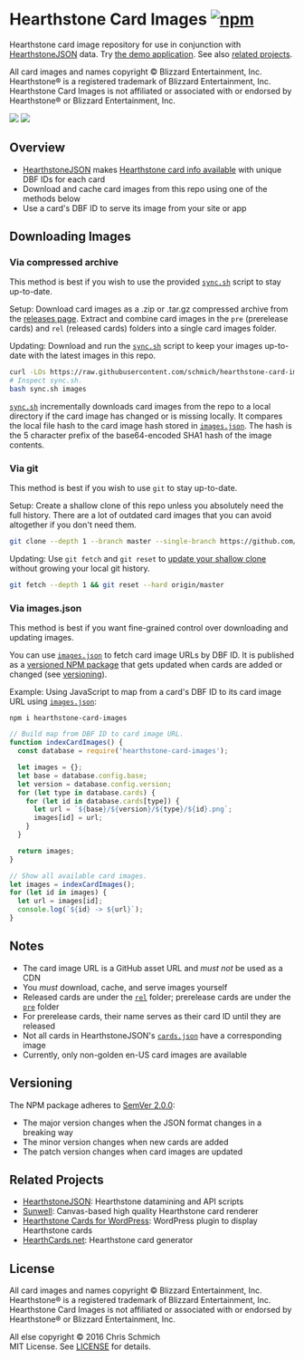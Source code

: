 # Hearthstone Card Images [![npm](https://img.shields.io/npm/v/hearthstone-card-images.svg)](https://www.npmjs.com/package/hearthstone-card-images)

Hearthstone card image repository for use in conjunction with [HearthstoneJSON](https://hearthstonejson.com/) data. Try [the demo application](https://schmich.github.io/hearthstone-card-images/). See also [related projects](#related-projects).

All card images and names copyright © Blizzard Entertainment, Inc. Hearthstone® is a registered trademark of Blizzard Entertainment, Inc. Hearthstone Card Images is not affiliated or associated with or endorsed by Hearthstone® or Blizzard Entertainment, Inc.

![](https://github.com/schmich/hearthstone-card-images/raw/master/rel/48146.png)
![](https://github.com/schmich/hearthstone-card-images/raw/master/rel/49184.png)

## Overview

- [HearthstoneJSON](https://hearthstonejson.com/) makes [Hearthstone card info available](https://api.hearthstonejson.com/v1/latest/enUS/cards.json) with unique DBF IDs for each card
- Download and cache card images from this repo using one of the methods below
- Use a card's DBF ID to serve its image from your site or app

## Downloading Images

### Via compressed archive

This method is best if you wish to use the provided [`sync.sh`](sync.sh) script to stay up-to-date.

Setup: Download card images as a .zip or .tar.gz compressed archive from the [releases page](https://github.com/schmich/hearthstone-card-images/releases). Extract and combine card images in the `pre` (prerelease cards) and `rel` (released cards) folders into a single card images folder.

Updating: Download and run the [`sync.sh`](sync.sh) script to keep your images up-to-date with the latest images in this repo. 

```bash
curl -LOs https://raw.githubusercontent.com/schmich/hearthstone-card-images/master/sync.sh
# Inspect sync.sh.
bash sync.sh images
```

[`sync.sh`](sync.sh) incrementally downloads card images from the repo to a local directory if the card image has changed or is missing locally. It compares the local file hash to the card image hash stored in [`images.json`](images.json). The hash is the 5 character prefix of the base64-encoded SHA1 hash of the image contents.

### Via git

This method is best if you wish to use `git` to stay up-to-date.

Setup: Create a shallow clone of this repo unless you absolutely need the full history. There are a lot of outdated card images that you can avoid altogether if you don't need them.

```bash
git clone --depth 1 --branch master --single-branch https://github.com/schmich/hearthstone-card-images
```

Updating: Use `git fetch` and `git reset` to [update your shallow clone](https://stackoverflow.com/a/41081908) without growing your local git history.

```bash
git fetch --depth 1 && git reset --hard origin/master
```

### Via images.json

This method is best if you want fine-grained control over downloading and updating images.

You can use [`images.json`](images.json) to fetch card image URLs by DBF ID. It is published as a [versioned NPM package](https://www.npmjs.com/package/hearthstone-card-images) that gets updated when cards are added or changed (see [versioning](#versioning)).

Example: Using JavaScript to map from a card's DBF ID to its card image URL using [`images.json`](images.json):

`npm i hearthstone-card-images`

```js
// Build map from DBF ID to card image URL.
function indexCardImages() {
  const database = require('hearthstone-card-images');

  let images = {};
  let base = database.config.base;
  let version = database.config.version;
  for (let type in database.cards) {
    for (let id in database.cards[type]) {
      let url = `${base}/${version}/${type}/${id}.png`;
      images[id] = url;
    }
  }

  return images;
}

// Show all available card images.
let images = indexCardImages();
for (let id in images) {
  let url = images[id];
  console.log(`${id} -> ${url}`);
}
```

## Notes

- The card image URL is a GitHub asset URL and *must not* be used as a CDN
- You *must* download, cache, and serve images yourself
- Released cards are under the [`rel`](rel) folder; prerelease cards are under the [`pre`](pre) folder
- For prerelease cards, their name serves as their card ID until they are released
- Not all cards in HearthstoneJSON's [`cards.json`](https://api.hearthstonejson.com/v1/latest/enUS/cards.json) have a corresponding image
- Currently, only non-golden en-US card images are available

## Versioning

The NPM package adheres to [SemVer 2.0.0](http://semver.org/spec/v2.0.0.html):
- The major version changes when the JSON format changes in a breaking way
- The minor version changes when new cards are added
- The patch version changes when card images are updated

## Related Projects

- [HearthstoneJSON](https://github.com/HearthSim/hearthstonejson): Hearthstone datamining and API scripts
- [Sunwell](https://github.com/HearthSim/Sunwell): Canvas-based high quality Hearthstone card renderer
- [Hearthstone Cards for WordPress](https://github.com/flowdee/hearthstone-cards): WordPress plugin to display Hearthstone cards
- [HearthCards.net](http://hearthcards.net/): Hearthstone card generator

## License

All card images and names copyright © Blizzard Entertainment, Inc. Hearthstone® is a registered trademark of Blizzard Entertainment, Inc. Hearthstone Card Images is not affiliated or associated with or endorsed by Hearthstone® or Blizzard Entertainment, Inc.

All else copyright © 2016 Chris Schmich  
MIT License. See [LICENSE](LICENSE) for details.
